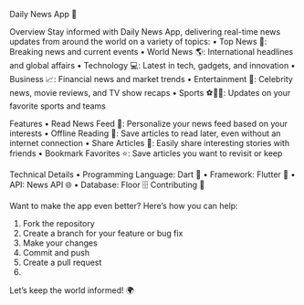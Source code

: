 Daily News App 📰

Overview
Stay informed with Daily News App, delivering real-time news updates from around the world on a variety of topics:
•	Top News 🚨: Breaking news and current events
•	World News 🌎: International headlines and global affairs
•	Technology 💻: Latest in tech, gadgets, and innovation
•	Business 📈: Financial news and market trends
•	Entertainment 🍿: Celebrity news, movie reviews, and TV show recaps
•	Sports ⚽️🏀🏈: Updates on your favorite sports and teams

Features
•	Read News Feed 📖: Personalize your news feed based on your interests
•	Offline Reading 💾: Save articles to read later, even without an internet connection
•	Share Articles 📱: Easily share interesting stories with friends
•	Bookmark Favorites ⭐: Save articles you want to revisit or keep

Technical Details
•	Programming Language: Dart 🎯
•	Framework: Flutter 🦋
•	API: News API 🌐
•	Database: Floor 🗄️
Contributing 🤝

Want to make the app even better? Here’s how you can help:
1.	Fork the repository
2.	Create a branch for your feature or bug fix
3.	Make your changes
4.	Commit and push
5.	Create a pull request
6.	
Let’s keep the world informed! 🌍

